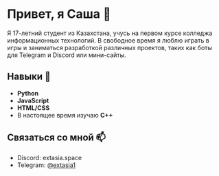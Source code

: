 # Привет, я Саша 👋

Я 17-летний студент из Казахстана, учусь на первом курсе колледжа информационных технологий. В свободное время я люблю играть в игры и заниматься разработкой различных проектов, таких как боты для Telegram и Discord или мини-сайты.

## Навыки 🚀
- **Python**
- **JavaScript**
- **HTML/CSS**
- В настоящее время изучаю **C++**

## Связаться со мной 📫
- Discord: extasia.space
- Telegram: [@extasia1](https://t.me/extasia1)
